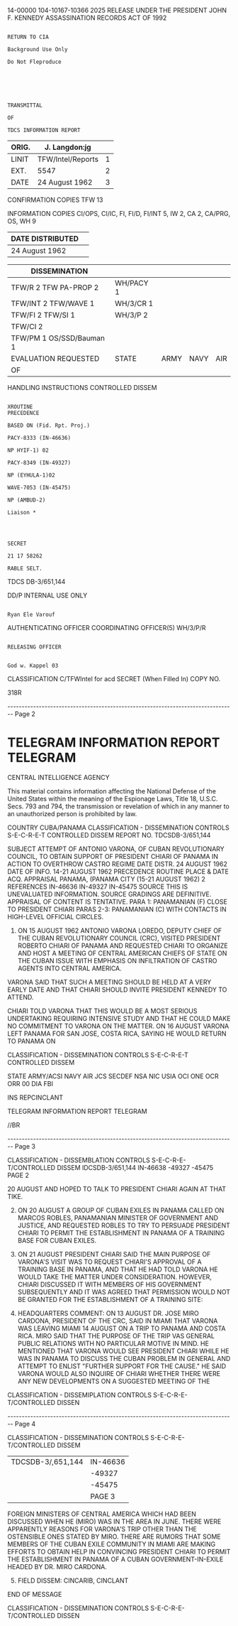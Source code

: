 14-00000
104-10167-10366
2025 RELEASE UNDER THE PRESIDENT JOHN F. KENNEDY ASSASSINATION RECORDS ACT OF 1992





                                                                                                                                                                       RETURN TO CIA
                                                                                                                                                                 Background Use Only
                                                                                                                                                                    Do Not Fleproduce





                                                                                                     TRANSMITTAL
                                                                                                           OF
                                                                                    TDCS INFORMATION REPORT

| ORIG. | J. Langdon:jg     |     |
| ----- | ----------------- | --- |
| LINIT | TFW/Intel/Reports | 1   |
| EXT.  | 5547              | 2   |
| DATE  | 24 August 1962    | 3   |

CONFIRMATION COPIES
TFW 13

INFORMATION COPIES
CI/OPS, CI/IC, FI, FI/D, FI/INT 5, IW 2, CA 2, CA/PRG, OS, WH 9


| DATE DISTRIBUTED |     |
| ---------------- | --- |
| 24 August 1962   |     |

| DISSEMINATION            |           |      |      |     |
| ------------------------ | --------- | ---- | ---- | --- |
| TFW/R 2 TFW PA-PROP 2    | WH/PACY 1 |      |      |     |
| TFW/INT 2 TFW/WAVE 1     | WH/3/CR 1 |      |      |     |
| TFW/FI 2 TFW/SI 1        | WH/3/P 2  |      |      |     |
| TFW/CI 2                 |           |      |      |     |
| TFW/PM 1 OS/SSD/Bauman 1 |           |      |      |     |
| EVALUATION REQUESTED     | STATE     | ARMY | NAVY | AIR |
| OF                       |           |      |      |     |

HANDLING INSTRUCTIONS
CONTROLLED DISSEM





                                                                                                                      XROUTINE                                                                                                           PRECEDENCE
                                                                                      BASED ON (Fid. Rpt. Proj.)
                                                                                      PACY-8333 (IN-46636)
                                                                                      NP HYIF-1) 02
                                                                                      PACY-8349 (IN-49327)
                                                                                      NP (EYHULA-1)02
                                                                                      WAVE-7053 (IN-45475)
                                                                                      NP (AMBUD-2)
                                                                                      Liaison *



                                                                                                                                  SECRET
                                                                                                                              21 17 58262
                                                                                                                                  RABLE SELT.


TDCS DB-3/651,144




DD/P INTERNAL USE ONLY





                                                                                                                                    Ryan Ele Varouf





AUTHENTICATING OFFICER                                                                                                           COORDINATING OFFICER(5)
WH/3/P/R


                                                                                                    RELEASING OFFICER

                                                                                                  God w. Kappel 03

CLASSIFICATION                                                                                                      C/TFWIntel for acd
SECRET
(When Filled In)                                                                                                      COPY NO.





318R


-------------------------------------------------------------------------------- Page 2

# TELEGRAM INFORMATION REPORT TELEGRAM

CENTRAL INTELLIGENCE AGENCY

This material contains information affecting the National Defense of the United States within the meaning of the Espionage Laws, Title 18, U.S.C. Secs. 793 and 794, the transmission or revelation of which in any manner to an unauthorized person is prohibited by law.

COUNTRY
CUBA/PANAMA
CLASSIFICATION - DISSEMINATION CONTROLS
S-E-C-R-E-T
CONTROLLED DISSEM
REPORT NO. TDCSDB-3/651,144

SUBJECT
ATTEMPT OF ANTONIO VARONA, OF CUBAN REVOLUTIONARY COUNCIL, TO OBTAIN SUPPORT OF PRESIDENT CHIARI OF PANAMA IN ACTION TO OVERTHROW CASTRO REGIME
DATE DISTR. 24 AUGUST 1962
DATE OF INFO.
14-21 AUGUST 1962
PRECEDENCE ROUTINE
PLACE &
DATE ACQ.
APPRAISAL
PANAMA, (PANAMA CITY (15-21 AUGUST 1962)
2
REFERENCES
IN-46636
IN-49327
IN-45475
SOURCE
THIS IS UNEVALUATED INFORMATION. SOURCE GRADINGS ARE DEFINITIVE. APPRAISAL OF CONTENT IS TENTATIVE.
PARA 1: PANAMANIAN (F) CLOSE TO PRESIDENT CHIARI PARAS 2-3: PANAMANIAN (C) WITH CONTACTS IN HIGH-LEVEL OFFICIAL CIRCLES.

1. ON 15 AUGUST 1962 ANTONIO VARONA LOREDO, DEPUTY CHIEF OF THE CUBAN REVOLUTIONARY COUNCIL (CRC), VISITED PRESIDENT ROBERTO CHIARI OF PANAMA AND REQUESTED CHIARI TO ORGANIZE AND HOST A MEETING OF CENTRAL AMERICAN CHIEFS OF STATE ON THE CUBAN ISSUE WITH EMPHASIS ON INFILTRATION OF CASTRO AGENTS INTO CENTRAL AMERICA.

VARONA SAID THAT SUCH A MEETING SHOULD BE HELD AT A VERY EARLY DATE AND THAT CHIARI SHOULD INVITE PRESIDENT KENNEDY TO ATTEND.

CHIARI TOLD VARONA THAT THIS WOULD BE A MOST SERIOUS UNDERTAKING REQUIRING INTENSIVE STUDY AND THAT HE COULD MAKE NO COMMITMENT TO VARONA ON THE MATTER. ON 16 AUGUST VARONA LEFT PANAMA FOR SAN JOSE, COSTA RICA, SAYING HE WOULD RETURN TO PANAMA ON

CLASSIFICATION - DISSEMINATION CONTROLS
S-E-C-R-E-T
CONTROLLED DISSEM

STATE ARMY/ACSI NAVY AIR JCS SECDEF NSA NIC USIA OCI ONE OCR ORR 00 DIA FBI

INS REPCINCLANT

TELEGRAM INFORMATION REPORT TELEGRAM

//BR


-------------------------------------------------------------------------------- Page 3

CLASSIFICATION - DISSEMBLATION CONTROLS
S-E-C-R-E-T/CONTROLLED DISSEM
IDCSDB-3/651,144
IN-46638
-49327
-45475
PAGE 2

20 AUGUST AND HOPED TO TALK TO PRESIDENT CHIARI AGAIN AT THAT
TIKE.

2. ON 20 AUGUST A GROUP OF CUBAN EXILES IN PANAMA CALLED ON
   MARCOS ROBLES, PANAMANIAN MINISTER OF GOVERNMENT AND JUSTICE, AND
   REQUESTED ROBLES TO TRY TO PERSUADE PRESIDENT CHIARI TO PERMIT THE
   ESTABLISHMENT IN PANAMA OF A TRAINING BASE FOR CUBAN EXILES.

3. ON 21 AUGUST PRESIDENT CHIARI SAID THE MAIN PURPOSE OF
   VARONA'S VISIT WAS TO REQUEST CHIARI'S APPROVAL OF A TRAINING
   BASE IN PANAMA, AND THAT HE HAD TOLD VARONA HE WOULD TAKE THE
   MATTER UNDER CONSIDERATION. HOWEVER, CHIARI DISCUSSED IT WITH
   MEMBERS OF HIS GOVERNMENT SUBSEQUENTLY AND IT WAS AGREED THAT
   PERMISSION WOULD NOT BE GRANTED FOR THE ESTABLISHMENT OF A
   TRAINING SITE:

4. HEADQUARTERS COMMENT: ON 13 AUGUST DR. JOSE MIRO CARDONA,
   PRESIDENT OF THE CRC, SAID IN MIAMI THAT VARONA WAS LEAVING MIAMI
   14 AUGUST ON A TRIP TO PANAMA AND COSTA RICA. MIRO SAID THAT THE
   PURPOSE OF THE TRIP VAS GENERAL PUBLIC RELATIONS WITH NO
   PARTICULAR MOTIVE IN MIND. HE MENTIONED THAT VARONA WOULD SEE
   PRESIDENT CHIARI WHILE HE WAS IN PANAMA TO DISCUSS THE CUBAN
   PROBLEM IN GENERAL AND ATTEMPT TO ENLIST "FURTHER SUPPORT FOR
   THE CAUSE." HE SAID VARONA WOULD ALSO INQUIRE OF CHIARI WHETHER
   THERE WERE ANY NEW DEVELOPMENTS ON A SUGGESTED MEETING OF THE

CLASSIFICATION - DISSEMIPLATION CONTROLS
S-E-C-R-E-T/CONTROLLED DISSEN


-------------------------------------------------------------------------------- Page 4

CLASSIFICATION - DISSEMINATION CONTROLS
S-E-C-R-E-T/CONTROLLED DISSEM

|                   |          |
| ----------------- | -------- |
| TDCSDB-3/,651,144 | IN-46636 |
|                   | -49327   |
|                   | -45475   |
|                   | PAGE 3   |

FOREIGN MINISTERS OF CENTRAL AMERICA WHICH HAD BEEN DISCUSSED
WHEN HE (MIRO) WAS IN THE AREA IN JUNE. THERE WERE APPARENTLY
REASONS FOR VARONA'S TRIP OTHER THAN THE OSTENSIBLE ONES STATED
BY MIRO. THERE ARE RUMORS THAT SOME MEMBERS OF THE CUBAN EXILE
COMMUNITY IN MIAMI ARE MAKING EFFORTS TO OBTAIN HELP IN
CONVINCING PRESIDENT CHIARI TO PERMIT THE ESTABLISHMENT IN
PANAMA OF A CUBAN GOVERNMENT-IN-EXILE HEADED BY DR. MIRO CARDONA.

5. FIELD DISSEM: CINCARIB, CINCLANT

END OF MESSAGE

CLASSIFICATION - DISSEMINATION CONTROLS
S-E-C-R-E-T/CONTROLLED DISSEN
